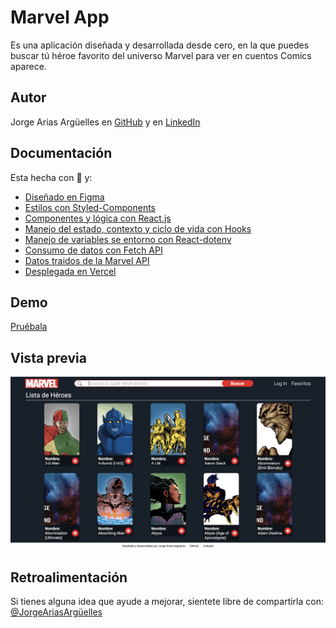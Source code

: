 
# Marvel App

Es una aplicación diseñada y desarrollada desde cero, en la que puedes buscar tú héroe favorito del universo Marvel para ver en cuentos Comics aparece.

## Autor

Jorge Arias Argüelles en [GitHub](https://github.com/jorgearguellles) y en
[LinkedIn](https://www.linkedin.com/in/jorgeariasarguelles/)

  
## Documentación

Esta hecha con :green_heart: y:

* [Diseñado en Figma](https://www.figma.com)
* [Estilos con Styled-Components](https://styled-components.com)
* [Componentes y lógica con React.js](https://es.reactjs.org)
* [Manejo del estado, contexto y ciclo de vida con Hooks](https://es.reactjs.org/docs/hooks-intro.html)
* [Manejo de variables se entorno con React-dotenv](https://www.npmjs.com/package/react-dotenv)
* [Consumo de datos con Fetch API](https://developer.mozilla.org/es/docs/Web/API/Fetch_API)
* [Datos traidos de la Marvel API](https://www.marvel.com)
* [Desplegada en Vercel](https://vercel.com)

  
## Demo

[Pruébala](...)

  
## Vista previa

![App Screenshot](https://github.com/jorgearguellles/marvelApp/blob/main/src/img/screenShot.png)

 
 ## Retroalimentación

Si tienes alguna idea que ayude a mejorar, sientete libre de compartirla con: [@JorgeAriasArgüelles](https://www.linkedin.com/in/jorgeariasarguelles/) 
